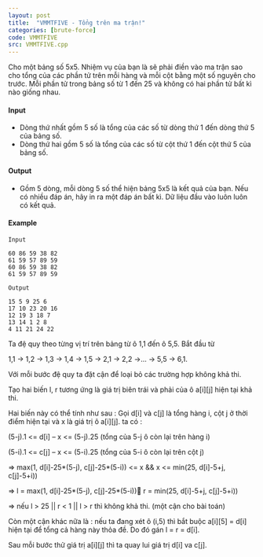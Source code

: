 ```yaml
---
layout: post
title:  "VMMTFIVE - Tổng trên ma trận!"
categories: [brute-force]
code: VMMTFIVE
src: VMMTFIVE.cpp
---
```



Cho một bảng số 5x5. Nhiệm vụ của bạn là sẽ phải điền vào ma trận sao cho tổng của các phần tử trên mỗi hàng và mỗi cột bằng một số nguyên cho trước. Mỗi phần tử trong bảng số từ 1 đến 25 và không có hai phần tử bất kì nào giống nhau.

#### Input

*   Dòng thứ nhất gồm 5 số là tổng của các số từ dòng thứ 1 đến dòng thứ 5 của bảng số.
*   Dòng thứ hai gồm 5 số là tổng của các số từ cột thứ 1 đến cột thứ 5 của bảng số.

#### Output

*   Gồm 5 dòng, mỗi dòng 5 số thể hiện bảng 5x5 là kết quả của bạn. Nếu có nhiều đáp án, hãy in ra một đáp án bất kì. Dữ liệu đầu vào luôn luôn có kết quả.

#### Example

```
Input

60 86 59 38 82 
61 59 57 89 59 
60 86 59 38 82 
61 59 57 89 59 

Output

15 5 9 25 6 
17 10 23 20 16 
12 19 3 18 7 
13 14 1 2 8 
4 11 21 24 22 
```

<!--more-->



Ta đệ quy theo từng vị trí trên bảng từ ô 1,1 đến ô 5,5. Bắt đầu từ 

1,1 -> 1,2 -> 1,3 -> 1,4 -> 1,5 -> 2,1 -> 2,2 ->... -> 5,5 -> 6,1.


Với mỗi bước đệ quy ta đặt cận để loại bỏ các trường hợp không khả thi.

Tạo hai biến l, r tương ứng là giá trị biên trái và phải của ô a[i][j] hiện tại khả thi. 

Hai biến này có thể tính như sau : Gọi d[i] và c[j] là tổng hàng i, cột j ở thời điểm hiện tại và x là giá trị ô a[i][j]. ta có :

(5-j).1 <= d[i] – x <= (5-j).25 (tổng của 5-j ô còn lại trên hàng i)

(5-i).1 <= c[j] – x <= (5-i).25 (tổng của 5-i ô còn lại trên cột j)

=> max(1, d[i]-25*(5-j), c[j]-25*(5-i)) <= x && x <= min(25, d[i]-5+j, c[j]-5+i))

=> l = max(1, d[i]-25*(5-j), c[j]-25*(5-i)) r = min(25, d[i]-5+j, c[j]-5+i))

=> nếu l > 25 || r < 1 || l > r thì không khả thi. (một cận cho bài toán)

Còn một cận khác nữa là : nếu ta đang xét ô (i,5) thì bắt buộc a[i][5] = d[i] hiện tại để tổng cả hàng này thỏa đề. Do đó gán l = r = d[i].

Sau mỗi bước thử giá trị a[i][j] thì ta quay lui giá trị d[i] va c[j].
